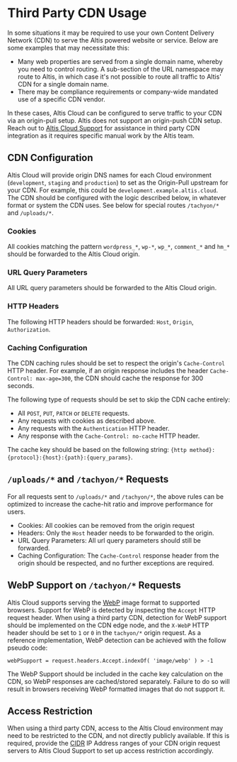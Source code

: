 # Third Party CDN Usage

In some situations it may be required to use your own Content Delivery Network (CDN) to serve the Altis powered website or service. Below are some examples that may necessitate this:

- Many web properties are served from a single domain name, whereby you need to control routing. A sub-section of the URL namespace may route to Altis, in which case it's not possible to route all traffic to Altis' CDN for a single domain name.
- There may be compliance requirements or company-wide mandated use of a specific CDN vendor.

In these cases, Altis Cloud can be configured to serve traffic to your CDN via an origin-pull setup. Altis does not support an origin-push CDN setup. Reach out to [Altis Cloud Support](https://dashboard.altis-dxp.com/#/support) for assistance in third party CDN integration as it requires specific manual work by the Altis team.

## CDN Configuration

Altis Cloud will provide origin DNS names for each Cloud environment (`development`, `staging` and `production`) to set as the Origin-Pull upstream for your CDN. For example, this could be `development.example.altis.cloud`. The CDN should be configured with the logic described below, in whatever format or system the CDN uses. See below for special routes `/tachyon/*` and `/uploads/*`.

### Cookies

All cookies matching the pattern `wordpress_*`, `wp-*`, `wp_*`, `comment_*` and `hm_*` should be forwarded to the Altis Cloud origin.

### URL Query Parameters

All URL query parameters should be forwarded to the Altis Cloud origin.

### HTTP Headers

The following HTTP headers should be forwarded: `Host`, `Origin`, `Authorization`.

### Caching Configuration

The CDN caching rules should be set to respect the origin's `Cache-Control` HTTP header. For example, if an origin response includes the header `Cache-Control: max-age=300`, the CDN should cache the response for 300 seconds.

The following type of requests should be set to skip the CDN cache entirely:

- All `POST`, `PUT`, `PATCH` or `DELETE` requests.
- Any requests with cookies as described above.
- Any requests with the `Authentication` HTTP header.
- Any response with the `Cache-Control: no-cache` HTTP header.

The cache key should be based on the following string: `{http method}:{protocol}:{host}:{path}:{query_params}`.

## `/uploads/*` and `/tachyon/*` Requests

For all requests sent to `/uploads/*` and `/tachyon/*`, the above rules can be optimized to increase the cache-hit ratio and improve performance for users.

- Cookies: All cookies can be removed from the origin request
- Headers: Only the `Host` header needs to be forwarded to the origin.
- URL Query Parameters: All url query parameters should still be forwarded.
- Caching Configuration: The `Cache-Control` response header from the origin should be respected, and no further exceptions are required.

## WebP Support on `/tachyon/*` Requests

Altis Cloud supports serving the [WebP](https://en.wikipedia.org/wiki/WebP) image format to supported browsers. Support for WebP is detected by inspecting the `Accept` HTTP request header. When using a third party CDN, detection for WebP support should be implemented on the CDN edge node, and the `X-WebP` HTTP header should be set to `1` or `0` in the `tachyon/*` origin request. As a reference implementation, WebP detection can be achieved with the follow pseudo code:

```
webPSupport = request.headers.Accept.indexOf( 'image/webp' ) > -1
```

The WebP Support should be included in the cache key calculation on the CDN, so WebP responses are cached/stored separately. Failure to do so will result in browsers receiving WebP formatted images that do not support it.

## Access Restriction

When using a third party CDN, access to the Altis Cloud environment may need to be restricted to the CDN, and not directly publicly available. If this is required, provide the [CIDR](https://en.wikipedia.org/wiki/Classless_Inter-Domain_Routing) IP Address ranges of your CDN origin request servers to Altis Cloud Support to set up access restriction accordingly.
